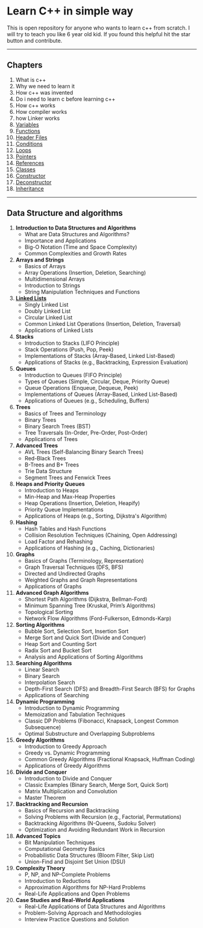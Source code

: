 # Learn C++ in simple way

This is open repository for anyone who wants to learn c++ from scratch. 
I will try to teach you like 6 year old kid. If you found this helpful hit the star button and contribute.

----

## Chapters 
1. What is c++ 
2. Why we need to learn it  
3. How c++ was invented 
4. Do i need to learn c before learning c++ 
5. How c++ works 
6. How compiler works 
7. how Linker works 
8. [Variables](chapters/variables/readme.md)
9. [Functions](chapters/functions/readme.md)
10. [Header Files](chapters/header-files/readme.md)
11. [Conditions](chapters/conditions/readme.md)
12. [Loops](chapters/loops/readme.md)
13. [Pointers](chapters/pointers/readme.md)
14. [References](chapters/references/readme.md)
15. [Classes](chapters/classes/readme.md)
16. [Constructor](chapters/constructor/readme.md)
17. [Deconstructor](chapters/deconstructor/readme.md)
18. [Inheritance](chapters/inheritance/readme.md)

---

## Data Structure and algorithms 
1. **Introduction to Data Structures and Algorithms**
   - What are Data Structures and Algorithms?
   - Importance and Applications
   - Big-O Notation (Time and Space Complexity)
   - Common Complexities and Growth Rates
2. **Arrays and Strings**
   - Basics of Arrays
   - Array Operations (Insertion, Deletion, Searching)
   - Multidimensional Arrays
   - Introduction to Strings
   - String Manipulation Techniques and Functions
3. [**Linked Lists**](data-structure/linked-list/readme.md)
   - Singly Linked List
   - Doubly Linked List
   - Circular Linked List
   - Common Linked List Operations (Insertion, Deletion, Traversal)
   - Applications of Linked Lists
4. **Stacks**
   - Introduction to Stacks (LIFO Principle)
   - Stack Operations (Push, Pop, Peek)
   - Implementations of Stacks (Array-Based, Linked List-Based)
   - Applications of Stacks (e.g., Backtracking, Expression Evaluation)
5. **Queues**
   - Introduction to Queues (FIFO Principle)
   - Types of Queues (Simple, Circular, Deque, Priority Queue)
   - Queue Operations (Enqueue, Dequeue, Peek)
   - Implementations of Queues (Array-Based, Linked List-Based)
   - Applications of Queues (e.g., Scheduling, Buffers)
6. **Trees**
   - Basics of Trees and Terminology
   - Binary Trees
   - Binary Search Trees (BST)
   - Tree Traversals (In-Order, Pre-Order, Post-Order)
   - Applications of Trees
7. **Advanced Trees**
   - AVL Trees (Self-Balancing Binary Search Trees)
   - Red-Black Trees
   - B-Trees and B+ Trees
   - Trie Data Structure
   - Segment Trees and Fenwick Trees
8. **Heaps and Priority Queues**
   - Introduction to Heaps
   - Min-Heap and Max-Heap Properties
   - Heap Operations (Insertion, Deletion, Heapify)
   - Priority Queue Implementations
   - Applications of Heaps (e.g., Sorting, Dijkstra's Algorithm)
9. **Hashing**
   - Hash Tables and Hash Functions
   - Collision Resolution Techniques (Chaining, Open Addressing)
   - Load Factor and Rehashing
   - Applications of Hashing (e.g., Caching, Dictionaries)
10. **Graphs**
    - Basics of Graphs (Terminology, Representation)
    - Graph Traversal Techniques (DFS, BFS)
    - Directed and Undirected Graphs
    - Weighted Graphs and Graph Representations
    - Applications of Graphs
11. **Advanced Graph Algorithms**
    - Shortest Path Algorithms (Dijkstra, Bellman-Ford)
    - Minimum Spanning Tree (Kruskal, Prim’s Algorithms)
    - Topological Sorting
    - Network Flow Algorithms (Ford-Fulkerson, Edmonds-Karp)
12. **Sorting Algorithms**
    - Bubble Sort, Selection Sort, Insertion Sort
    - Merge Sort and Quick Sort (Divide and Conquer)
    - Heap Sort and Counting Sort
    - Radix Sort and Bucket Sort
    - Analysis and Applications of Sorting Algorithms
13. **Searching Algorithms**
    - Linear Search
    - Binary Search
    - Interpolation Search
    - Depth-First Search (DFS) and Breadth-First Search (BFS) for Graphs
    - Applications of Searching
14. **Dynamic Programming**
    - Introduction to Dynamic Programming
    - Memoization and Tabulation Techniques
    - Classic DP Problems (Fibonacci, Knapsack, Longest Common Subsequence)
    - Optimal Substructure and Overlapping Subproblems
15. **Greedy Algorithms**
    - Introduction to Greedy Approach
    - Greedy vs. Dynamic Programming
    - Common Greedy Algorithms (Fractional Knapsack, Huffman Coding)
    - Applications of Greedy Algorithms
16. **Divide and Conquer**
    - Introduction to Divide and Conquer
    - Classic Examples (Binary Search, Merge Sort, Quick Sort)
    - Matrix Multiplication and Convolution
    - Master Theorem
17. **Backtracking and Recursion**
    - Basics of Recursion and Backtracking
    - Solving Problems with Recursion (e.g., Factorial, Permutations)
    - Backtracking Algorithms (N-Queens, Sudoku Solver)
    - Optimization and Avoiding Redundant Work in Recursion
18. **Advanced Topics**
    - Bit Manipulation Techniques
    - Computational Geometry Basics
    - Probabilistic Data Structures (Bloom Filter, Skip List)
    - Union-Find and Disjoint Set Union (DSU)
19. **Complexity Theory**
    - P, NP, and NP-Complete Problems
    - Introduction to Reductions
    - Approximation Algorithms for NP-Hard Problems
    - Real-Life Applications and Open Problems
20. **Case Studies and Real-World Applications**
    - Real-Life Applications of Data Structures and Algorithms
    - Problem-Solving Approach and Methodologies
    - Interview Practice Questions and Solution